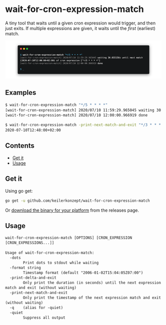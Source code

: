 # wait-for-cron-expression-match

A tiny tool that waits until a given cron expression would trigger, and then just exits. If multiple expressions are given, it waits until the _first_ (earliest) match.

![image](doc/screenshot.png)

## Examples

```sh
$ wait-for-cron-expression-match "*/5 * * * *"
[wait-for-cron-expression-match] 2020/07/10 11:59:29.965045 waiting 30.035156s until next match (2020-07-10T12:00:00+02:00) of cron expression ["*/5 * * * *"]
[wait-for-cron-expression-match] 2020/07/10 12:00:00.966919 done
```

```sh
$ wait-for-cron-expression-match -print-next-match-and-exit "*/3 * * * *"
2020-07-10T12:48:00+02:00
```

## Contents

- [Get it](#get-it)
- [Usage](#usage)

## Get it

Using go get:

```bash
go get -u github.com/keilerkonzept/wait-for-cron-expression-match
```

Or [download the binary for your platform](https://github.com/keilerkonzept/wait-for-cron-expression-match/releases/latest) from the releases page.

## Usage

```text
wait-for-cron-expression-match [OPTIONS] [CRON_EXPRESSION [CRON_EXPRESSIONS...]]

Usage of wait-for-cron-expression-match:
  -dots
    	Print dots to stdout while waiting
  -format string
    	Timestamp format (default "2006-01-02T15:04:05Z07:00")
  -print-delta-and-exit
    	Only print the duration (in seconds) until the next expression match and exit (without waiting)
  -print-next-match-and-exit
    	Only print the timestamp of the next expression match and exit (without waiting)
  -q	(alias for -quiet)
  -quiet
    	Suppress all output
```
